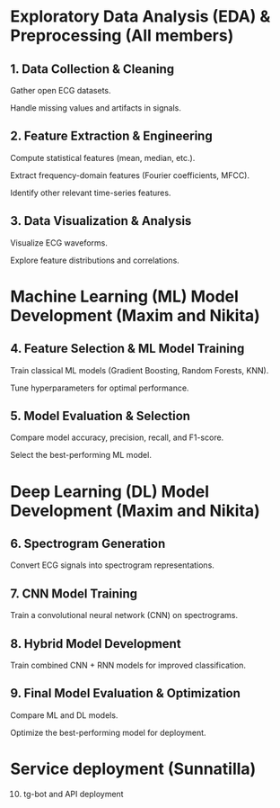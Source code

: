 # Exploratory Data Analysis (EDA) & Preprocessing (All members)

## 1. Data Collection & Cleaning

Gather open ECG datasets.

Handle missing values and artifacts in signals.

## 2. Feature Extraction & Engineering

Compute statistical features (mean, median, etc.).

Extract frequency-domain features (Fourier coefficients, MFCC).

Identify other relevant time-series features.

## 3. Data Visualization & Analysis

Visualize ECG waveforms.

Explore feature distributions and correlations.

# Machine Learning (ML) Model Development (Maxim and Nikita)

## 4. Feature Selection & ML Model Training

Train classical ML models (Gradient Boosting, Random Forests, KNN).

Tune hyperparameters for optimal performance.

## 5. Model Evaluation & Selection

Compare model accuracy, precision, recall, and F1-score.

Select the best-performing ML model.

# Deep Learning (DL) Model Development (Maxim and Nikita)

## 6. Spectrogram Generation

Convert ECG signals into spectrogram representations.

## 7. CNN Model Training

Train a convolutional neural network (CNN) on spectrograms.

## 8. Hybrid Model Development

Train combined CNN + RNN models for improved classification.

## 9. Final Model Evaluation & Optimization

Compare ML and DL models.

Optimize the best-performing model for deployment.

# Service deployment (Sunnatilla)

10. tg-bot and API deployment
